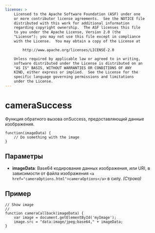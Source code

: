 ```yaml
---
license: >
    Licensed to the Apache Software Foundation (ASF) under one
    or more contributor license agreements.  See the NOTICE file
    distributed with this work for additional information
    regarding copyright ownership.  The ASF licenses this file
    to you under the Apache License, Version 2.0 (the
    "License"); you may not use this file except in compliance
    with the License.  You may obtain a copy of the License at

        http://www.apache.org/licenses/LICENSE-2.0

    Unless required by applicable law or agreed to in writing,
    software distributed under the License is distributed on an
    "AS IS" BASIS, WITHOUT WARRANTIES OR CONDITIONS OF ANY
    KIND, either express or implied.  See the License for the
    specific language governing permissions and limitations
    under the License.
---
```


# cameraSuccess

Функция обратного вызова onSuccess, предоставляющий данные изображения.

    function(imageData) {
        // Do something with the image
    }
    

## Параметры

*   **imageData**: Base64 кодирование данных изображения, *или* URI, в зависимости от файла изображения `<a href="cameraOptions.html">cameraOptions</a>` в силу. *(Строка)*

## Пример

    // Show image
    //
    function cameraCallback(imageData) {
        var image = document.getElementById('myImage');
        image.src = "data:image/jpeg;base64," + imageData;
    }